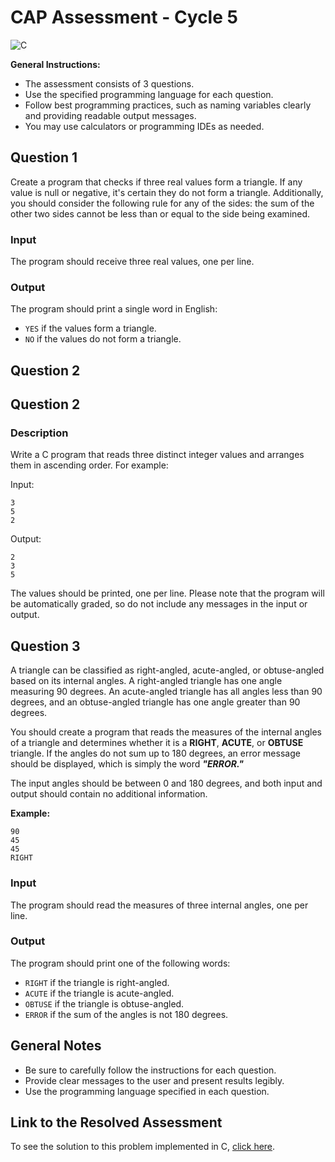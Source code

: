 # CAP Assessment - Cycle 5

![C](https://img.shields.io/badge/c-DA1F26?style=for-the-badge&logo=c&logoColor=white)

**General Instructions:**
- The assessment consists of 3 questions.
- Use the specified programming language for each question.
- Follow best programming practices, such as naming variables clearly and providing readable output messages.
- You may use calculators or programming IDEs as needed.

## Question 1

Create a program that checks if three real values form a triangle. If any value is null or negative, it's certain they do not form a triangle. Additionally, you should consider the following rule for any of the sides: the sum of the other two sides cannot be less than or equal to the side being examined.

### Input
The program should receive three real values, one per line.

### Output
The program should print a single word in English:
- `YES` if the values form a triangle.
- `NO` if the values do not form a triangle.


## Question 2

## Question 2

### Description
Write a C program that reads three distinct integer values and arranges them in ascending order. For example:

Input:
```
3
5
2
```

Output:
```
2
3
5
```

The values should be printed, one per line. Please note that the program will be automatically graded, so do not include any messages in the input or output.

## Question 3

A triangle can be classified as right-angled, acute-angled, or obtuse-angled based on its internal angles. A right-angled triangle has one angle measuring 90 degrees. An acute-angled triangle has all angles less than 90 degrees, and an obtuse-angled triangle has one angle greater than 90 degrees.

You should create a program that reads the measures of the internal angles of a triangle and determines whether it is a **RIGHT**, **ACUTE**, or **OBTUSE** triangle. If the angles do not sum up to 180 degrees, an error message should be displayed, which is simply the word ***"ERROR."***

The input angles should be between 0 and 180 degrees, and both input and output should contain no additional information.

**Example:**
```
90
45
45
RIGHT
```

### Input
The program should read the measures of three internal angles, one per line.

### Output
The program should print one of the following words:
- `RIGHT` if the triangle is right-angled.
- `ACUTE` if the triangle is acute-angled.
- `OBTUSE` if the triangle is obtuse-angled.
- `ERROR` if the sum of the angles is not 180 degrees.


## General Notes
- Be sure to carefully follow the instructions for each question.
- Provide clear messages to the user and present results legibly.
- Use the programming language specified in each question.

## Link to the Resolved Assessment

To see the solution to this problem implemented in C, [click here](/2020_2/CAP/Cycle4/Assessment/A4.md).